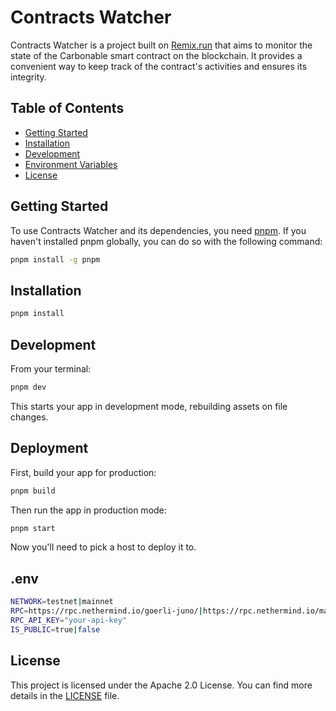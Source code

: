 # Contracts Watcher

Contracts Watcher is a project built on [Remix.run](https://remix.run/) that aims to monitor the state of the Carbonable smart contract on the blockchain. It provides a convenient way to keep track of the contract's activities and ensures its integrity.

## Table of Contents

- [Getting Started](#getting-started)
- [Installation](#installation)
- [Development](#development)
- [Environment Variables](#environment-variables)
- [License](#license)

## Getting Started
To use Contracts Watcher and its dependencies, you need [pnpm](https://pnpm.io/). If you haven't installed pnpm globally, you can do so with the following command:

```bash
pnpm install -g pnpm
```

## Installation

```bash
pnpm install
```

## Development

From your terminal:

```sh
pnpm dev
```

This starts your app in development mode, rebuilding assets on file changes.

## Deployment

First, build your app for production:

```sh
pnpm build
```

Then run the app in production mode:

```sh
pnpm start
```

Now you'll need to pick a host to deploy it to.

## .env
```sh
NETWORK=testnet|mainnet
RPC=https://rpc.nethermind.io/goerli-juno/|https://rpc.nethermind.io/mainnet-juno/|https://rpc.nethermind.io/sepolia-juno/
RPC_API_KEY="your-api-key"
IS_PUBLIC=true|false
```

## License
This project is licensed under the Apache 2.0 License. You can find more details in the [LICENSE](/LICENSE) file.
